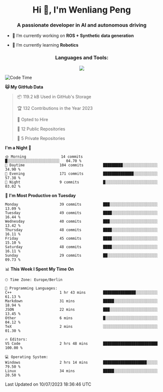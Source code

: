 <h1 align="center">Hi 👋, I'm Wenliang Peng</h1>
<h3 align="center">A passionate developer in AI and autonomous driving</h3>

- 🔭 I’m currently working on **ROS + Synthetic data generation**

- 🌱 I’m currently learning **Robotics**

<!-- <h3 align="left">Connect with me:</h3> -->
<!-- <p align="left">
</p> -->

<h3 align="center">Languages and Tools:</h3>
<p align="center">
  <a href="https://skillicons.dev">
    <img src="https://skillicons.dev/icons?i=cpp,ros,docker,azure,git,linux,py,pytorch,cmake,githubactions,powershell,md&perline=6" />
  </a>
</p>


<!-- <p><img align="center" src="https://github-readme-stats.vercel.app/api/top-langs?username=bpwl0121&show_icons=true&locale=en&layout=compact" alt="bpwl0121" /></p> -->

<!-- <p><img align="center" src="https://github-readme-streak-stats.herokuapp.com/?user=bpwl0121&" alt="bpwl0121" /></p> -->

<!--START_SECTION:waka-->
![Code Time](http://img.shields.io/badge/Code%20Time-110%20hrs%2046%20mins-blue)

**🐱 My GitHub Data** 

> 📦 119.2 kB Used in GitHub's Storage 
 > 
> 🏆 132 Contributions in the Year 2023
 > 
> 💼 Opted to Hire
 > 
> 📜 12 Public Repositories 
 > 
> 🔑 5 Private Repositories 
 > 
**I'm a Night 🦉** 

```text
🌞 Morning                14 commits          █░░░░░░░░░░░░░░░░░░░░░░░░   04.70 % 
🌆 Daytime                104 commits         █████████░░░░░░░░░░░░░░░░   34.90 % 
🌃 Evening                171 commits         ██████████████░░░░░░░░░░░   57.38 % 
🌙 Night                  9 commits           █░░░░░░░░░░░░░░░░░░░░░░░░   03.02 % 
```
📅 **I'm Most Productive on Tuesday** 

```text
Monday                   39 commits          ███░░░░░░░░░░░░░░░░░░░░░░   13.09 % 
Tuesday                  49 commits          ████░░░░░░░░░░░░░░░░░░░░░   16.44 % 
Wednesday                40 commits          ███░░░░░░░░░░░░░░░░░░░░░░   13.42 % 
Thursday                 48 commits          ████░░░░░░░░░░░░░░░░░░░░░   16.11 % 
Friday                   45 commits          ████░░░░░░░░░░░░░░░░░░░░░   15.10 % 
Saturday                 48 commits          ████░░░░░░░░░░░░░░░░░░░░░   16.11 % 
Sunday                   29 commits          ██░░░░░░░░░░░░░░░░░░░░░░░   09.73 % 
```


📊 **This Week I Spent My Time On** 

```text
🕑︎ Time Zone: Europe/Berlin

💬 Programming Languages: 
C++                      1 hr 43 mins        ███████████████░░░░░░░░░░   61.13 % 
Markdown                 31 mins             █████░░░░░░░░░░░░░░░░░░░░   18.94 % 
JSON                     22 mins             ███░░░░░░░░░░░░░░░░░░░░░░   13.45 % 
Other                    6 mins              █░░░░░░░░░░░░░░░░░░░░░░░░   04.12 % 
TeX                      2 mins              ░░░░░░░░░░░░░░░░░░░░░░░░░   01.30 % 

🔥 Editors: 
VS Code                  2 hrs 48 mins       █████████████████████████   100.00 % 

💻 Operating System: 
Windows                  2 hrs 14 mins       ████████████████████░░░░░   79.50 % 
Linux                    34 mins             █████░░░░░░░░░░░░░░░░░░░░   20.50 % 
```


 Last Updated on 10/07/2023 18:36:46 UTC
<!--END_SECTION:waka-->
